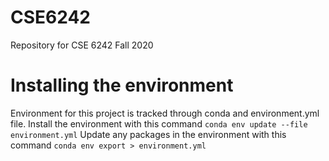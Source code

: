 # CSE6242
Repository for CSE 6242 Fall 2020

# Installing the environment
Environment for this project is tracked through conda and environment.yml file.
Install the environment with this command `conda env update --file environment.yml`
Update any packages in the environment with this command `conda env export > environment.yml`

